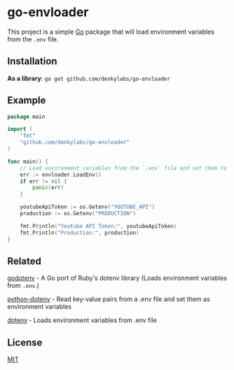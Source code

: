 # go-envloader

This project is a simple [Go](https://golang.org) package that will load environment variables from the `.env` file.

## Installation

**As a library**: `go get github.com/denkylabs/go-envloader`

## Example

```go
package main

import (
    "fmt"
    "github.com/denkylabs/go-envloader"
)

func main() {
    // Load environment variables from the `.env` file and set them to the `os.Environ` variable.
    err := envloader.LoadEnv()
    if err != nil {
        panic(err)
    }

    youtubeApiToken := os.Getenv("YOUTUBE_API")
    production := os.Getenv("PRODUCTION")

    fmt.Println("Youtube API Token:", youtubeApiToken)
    fmt.Println("Production:", production)
}
```

## Related

[godotenv](https://github.com/joho/godotenv) - A Go port of Ruby's dotenv library (Loads environment variables from `.env`.)

[python-dotenv](https://pypi.org/project/python-dotenv/) - Read key-value pairs from a .env file and set them as environment variables

[dotenv](https://www.npmjs.com/package/dotenv) - Loads environment variables from .env file

## License
[MIT](https://github.com/davipatricio/go-envloader/blob/master/LICENSE)
